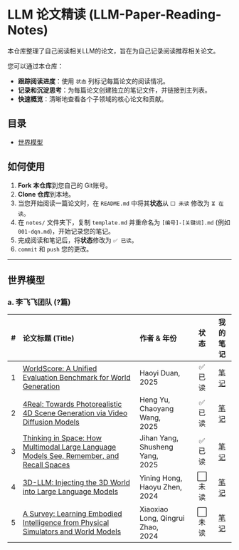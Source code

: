 # LLM 论文精读 (LLM-Paper-Reading-Notes)

本仓库整理了自己阅读相关LLM的论文，旨在为自己记录阅读推荐相关论文。

您可以通过本仓库：
- **跟踪阅读进度**：使用 `状态` 列标记每篇论文的阅读情况。
- **记录和沉淀思考**：为每篇论文创建独立的笔记文件，并链接到主列表。
- **快速概览**：清晰地查看各个子领域的核心论文和贡献。

## 目录
- [世界模型](#世界模型)


## 如何使用
1. **Fork 本仓库**到您自己的 Git账号。
2. **Clone 仓库**到本地。
3. 当您开始阅读一篇论文时，在 `README.md` 中将其**状态**从 `⬜️ 未读` 修改为 `⏳ 在读`。
4. 在 `notes/` 文件夹下，复制 `template.md` 并重命名为 `[编号]-[关键词].md` (例如 `001-dqn.md`)，开始记录您的笔记。
5. 完成阅读和笔记后，将**状态**修改为 `✅ 已读`。
6. `commit` 和 `push` 您的更改。

---

## 世界模型

### a. 李飞飞团队 (?篇)

| # | 论文标题 (Title)                                                                                                                                               | 作者 & 年份                               |  状态   |                  我的笔记                   |
|:-:|:-----------------------------------------------------------------------------------------------------------------------------------------------------------|:--------------------------------------|:-----:|:---------------------------------------:|
| 1 | [WorldScore: A Unified Evaluation Benchmark for World Generation](https://arxiv.org/abs/2504.00983)                                                        | Haoyi Duan,<br /> 2025                | ✅ 已读  | [笔记](notes/lifeifei/001-world-score.md) |
| 2 | [4Real: Towards Photorealistic 4D Scene Generation via Video Diffusion Models](https://arxiv.org/abs/2406.07472)                                           | Heng Yu, Chaoyang Wang,<br /> 2025    | ✅ 已读  |    [笔记](notes/lifeifei/002-4real.md)    |
| 3 | [Thinking in Space: How Multimodal Large Language Models See, Remember, and Recall Spaces](https://arxiv.org/abs/2412.14171)                               | Jihan Yang, Shusheng Yang,<br /> 2025 | ✅ 已读  |    [笔记](notes/lifeifei/003-thinking-in-space.md)    |
| 4 | [3D-LLM: Injecting the 3D World into Large Language Models](https://arxiv.org/abs/2307.12981)                                                              | Yining Hong, Haoyu Zhen,<br /> 2024    | ⬜️ 未读 |    [笔记](notes/lifeifei/004-4real.md)    |
| 5 | [A Survey: Learning Embodied Intelligence from Physical Simulators and World Models](https://arxiv.org/abs/2507.00917)                                     | Xiaoxiao Long, Qingrui Zhao,<br /> 2024    |  ⬜️ 未读  |    [笔记](notes/lifeifei/005-4real.md)    |